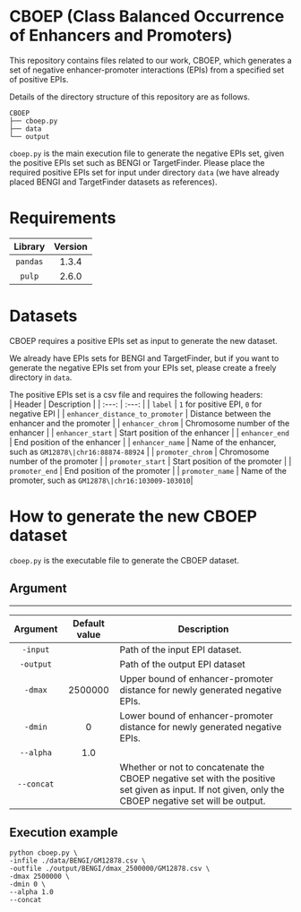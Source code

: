 # CBOEP (Class Balanced Occurrence of Enhancers and Promoters)

This repository contains files related to our work, CBOEP, which generates a set of negative enhancer-promoter interactions (EPIs) from 
a specified set of positive EPIs. 

Details of the directory structure of this repository are as follows.

```
CBOEP
├── cboep.py
├── data
└── output
```
`cboep.py` is the main execution file to generate the negative EPIs set, given the positive EPIs set such as BENGI or TargetFinder.
Please place the required positive EPIs set for input under directory `data` (we have already placed BENGI and TargetFinder datasets as references).

# Requirements

| Library | Version |
| :---: | :---: |
| ```pandas``` | 1.3.4 |
| ```pulp``` | 2.6.0 |

# Datasets
CBOEP requires a positive EPIs set as input to generate the new dataset.

We already have EPIs sets for BENGI and TargetFinder,
but if you want to generate the negative EPIs set from your EPIs set,
please create a freely directory in ```data```.

The positive EPIs set is a csv file and requires the following headers:  
| Header | Description |
| :---: | :---: |
| ```label``` | ```1``` for positive EPI, ```0``` for negative EPI |
| ```enhancer_distance_to_promoter``` | Distance between the enhancer and the promoter |
| ```enhancer_chrom``` | Chromosome number of the enhancer |
| ```enhancer_start``` | Start position of the enhancer |
| ```enhancer_end``` | End position of the enhancer |
| ```enhancer_name``` | Name of the enhancer, such as `GM12878\|chr16:88874-88924` |
| ```promoter_chrom``` | Chromosome number of the promoter |
| ```promoter_start``` | Start position of the promoter |
| ```promoter_end``` | End position of the promoter |
| ```promoter_name``` | Name of the promoter, such as `GM12878\|chr16:103009-103010`|

# How to generate the new CBOEP dataset
`cboep.py` is the executable file to generate the CBOEP dataset. 

## Argument
---

| Argument | Default value | Description |
| :---: | :---: | ---- |
| ```-input``` ||Path of the input EPI dataset.|
| ```-output``` ||Path of the output EPI dataset|
| ```-dmax``` |2500000|Upper bound of enhancer-promoter distance for newly generated negative EPIs.|
| ```-dmin``` |0|Lower bound of enhancer-promoter distance for newly generated negative EPIs.|
| ```--alpha``` |1.0||
| ```--concat``` ||Whether or not to concatenate the CBOEP negative set with the positive set given as input. If not given, only the CBOEP negative set will be output.|



## Execution example
```  
python cboep.py \
-infile ./data/BENGI/GM12878.csv \
-outfile ./output/BENGI/dmax_2500000/GM12878.csv \
-dmax 2500000 \
-dmin 0 \
--alpha 1.0
--concat
```









